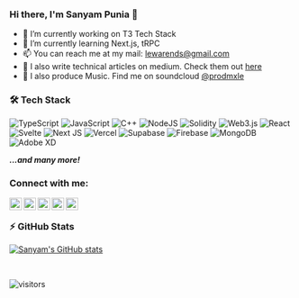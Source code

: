 <!-- [![Sanyam, Full Stack Web Developer & Music Producer](https://pimp-my-readme.webapp.io/pimp-my-readme/wavy-banner?subtitle=Full%20Stack%20Web%20Developer%20%26%20Music%20Producer&title=Sanyam)](https://pimp-my-readme.webapp.io) -->

### Hi there, I'm Sanyam Punia 👋

- 🔭 I’m currently working on T3 Tech Stack
- 🌱 I’m currently learning Next.js, tRPC
- 📫 You can reach me at my mail: lewarends@gmail.com
- 📑 I also write technical articles on medium. Check them out [here]
- 🎵 I also produce Music. Find me on soundcloud [@prodmxle](https://soundcloud.com/prodmxle)

### 🛠 Tech Stack

![TypeScript](https://img.shields.io/badge/typescript-%23007ACC.svg?style=for-the-badge&logo=typescript&logoColor=white)
![JavaScript](https://img.shields.io/badge/javascript-%23323330.svg?style=for-the-badge&logo=javascript&logoColor=%23F7DF1E)
![C++](https://img.shields.io/badge/c++-%2300599C.svg?style=for-the-badge&logo=c%2B%2B&logoColor=white)
![NodeJS](https://img.shields.io/badge/node.js-6DA55F?style=for-the-badge&logo=node.js&logoColor=white)
![Solidity](https://img.shields.io/badge/Solidity-e6e6e6?style=for-the-badge&logo=solidity&logoColor=black)
![Web3.js](https://img.shields.io/badge/web3.js-F16822?style=for-the-badge&logo=web3.js&logoColor=white)
![React](https://img.shields.io/badge/react-%2320232a.svg?style=for-the-badge&logo=react&logoColor=%2361DAFB)
![Svelte](https://img.shields.io/badge/svelte-%23f1413d.svg?style=for-the-badge&logo=svelte&logoColor=white)
![Next JS](https://img.shields.io/badge/Next-black?style=for-the-badge&logo=next.js&logoColor=white)
![Vercel](https://img.shields.io/badge/vercel-%23000000.svg?style=for-the-badge&logo=vercel&logoColor=white)
![Supabase](https://img.shields.io/badge/Supabase-3ECF8E?style=for-the-badge&logo=supabase&logoColor=white)
![Firebase](https://img.shields.io/badge/Firebase-039BE5?style=for-the-badge&logo=Firebase&logoColor=white)
![MongoDB](https://img.shields.io/badge/MongoDB-%234ea94b.svg?style=for-the-badge&logo=mongodb&logoColor=white)
![Adobe XD](https://img.shields.io/badge/Adobe%20XD-470137?style=for-the-badge&logo=Adobe%20XD&logoColor=#FF61F6)

***...and many more!***

### Connect with me:

[<img align="left" alt="https://sanyampunia.github.io/" width="22px" src="https://img.icons8.com/color/50/000000/geography--v3.png" />][website]
[<img align="left" alt="YouTube" width="22px" src="https://img.icons8.com/color/48/000000/soundcloud.png"/>][soundcloud]
[<img align="left" alt="Twitter" width="22px" src="https://img.icons8.com/fluent/48/000000/twitter.png" />][twitter]
[<img align="left" alt="Twitter" width="22px" src="https://img.icons8.com/fluent/48/000000/spotify.png" />][spotify]
[<img align="left" alt="Discord" width="22px" src="https://img.icons8.com/fluency/48/000000/discord-logo.png" />][discord]

<br/>

### ⚡ GitHub Stats
  
[![Sanyam's GitHub stats](https://github-readme-stats-sigma-five.vercel.app/api?username=SanyamPunia&show_icons=true&theme=gotham&hide_border=true)](https://github.com/anuraghazra/github-readme-stats)

<br/>

[website]: https://sanyam.xyz/
[soundcloud]: https://soundcloud.com/prodmxle
[twitter]: https://twitter.com/prodmxle
[spotify]: https://open.spotify.com/artist/2QbtOIjb8mUIsnCNqvyWAW?si=a47ce93f69dd4a5d
[discord]: https://discord.gg/35me98GxdF
[here]: https://medium.com/@prodmxle

![visitors](https://komarev.com/ghpvc/?username=sanyampunia&style=flat-square)
